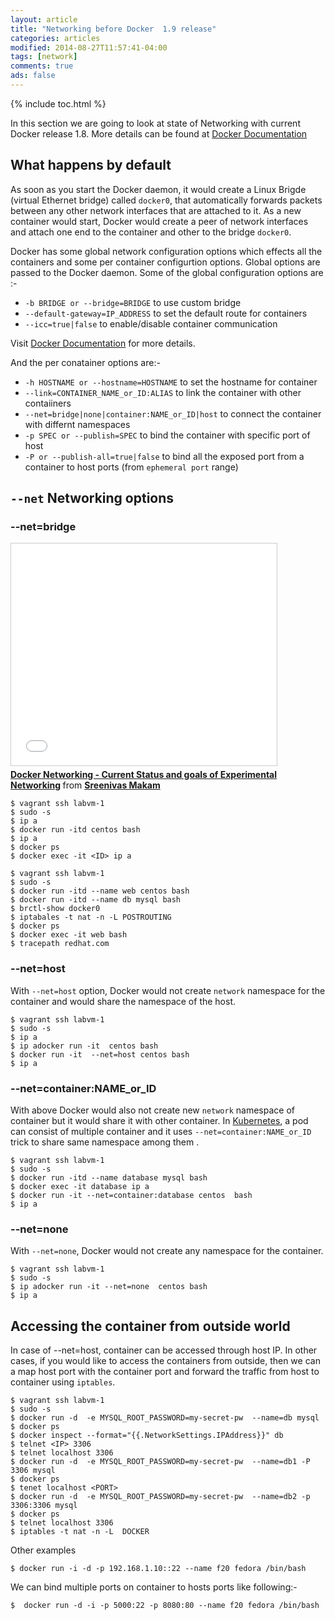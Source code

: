 ```yaml
---
layout: article
title: "Networking before Docker  1.9 release"
categories: articles
modified: 2014-08-27T11:57:41-04:00
tags: [network]
comments: true
ads: false
---
```


{% include toc.html %}

In this section we are going to look at state of Networking with current Docker release 1.8. More details can be found at [Docker Documentation](https://docs.docker.com/articles/networking/) 

## What happens by default

As soon as you start the Docker daemon, it would create a Linux Brigde (virtual Ethernet bridge) called `docker0`, that automatically forwards packets between any other network interfaces that are attached to it. As a new container would start,  Docker would create a peer of network interfaces and attach one end to the container and other to the bridge `docker0`. 

<script type="text/javascript" src="https://asciinema.org/a/26765.js" id="asciicast-26765" data-size="small" async  data-theme="solarized-dark"></script>

Docker has some global network configuration options which effects all the containers and some per container configurtion options. Global options are passed to the Docker daemon. Some of the global configuration options are :-

- `-b BRIDGE or --bridge=BRIDGE` to use custom bridge
- `--default-gateway=IP_ADDRESS` to set the default route for containers
- `--icc=true|false` to enable/disable container communication

Visit [Docker Documentation](https://docs.docker.com/articles/networking/) for more details.

And the per conatainer options are:-

- `-h HOSTNAME or --hostname=HOSTNAME` to set the hostname for container
- `--link=CONTAINER_NAME_or_ID:ALIAS`  to link the container with other contaiiners
- `--net=bridge|none|container:NAME_or_ID|host` to connect the container with differnt namespaces
- `-p SPEC or --publish=SPEC` 	to bind the container with specific port of host 
- `-P or --publish-all=true|false` to bind all the exposed port from a container to host ports (from `ephemeral port` range)  

## `--net` Networking options

### --net=bridge

<iframe src="//www.slideshare.net/slideshow/embed_code/key/wiDeE3NzpScr4y?startSlide=8" width="425" height="355" frameborder="0" marginwidth="0" marginheight="0" scrolling="no" style="border:1px solid #CCC; border-width:1px; margin-bottom:5px; max-width: 100%;" allowfullscreen> </iframe> <div style="margin-bottom:5px"> <strong> <a href="//www.slideshare.net/SreenivasMakam/docker-networking-current-status-and-goals-of-experimental-networking/8" title="Docker Networking - Current Status and goals of Experimental Networking" target="_blank">Docker Networking - Current Status and goals of Experimental Networking</a> </strong> from <strong><a href="//www.slideshare.net/SreenivasMakam" target="_blank">Sreenivas Makam</a></strong> </div>


~~~
$ vagrant ssh labvm-1
$ sudo -s
$ ip a
$ docker run -itd centos bash
$ ip a
$ docker ps
$ docker exec -it <ID> ip a
~~~

<script type="text/javascript" src="https://asciinema.org/a/26873.js" id="asciicast-26873" async  data-theme="solarized-dark"></script>
~~~
$ vagrant ssh labvm-1
$ sudo -s
$ docker run -itd --name web centos bash
$ docker run -itd --name db mysql bash
$ brctl-show docker0
$ iptabales -t nat -n -L POSTROUTING
$ docker ps
$ docker exec -it web bash
$ tracepath redhat.com
~~~


### --net=host
 
With `--net=host` option, Docker would not create `network` namespace for the container and would share the namespace of the host.

<script type="text/javascript" src="https://asciinema.org/a/26811.js" id="asciicast-26811" async  data-theme="solarized-dark"></script>

~~~
$ vagrant ssh labvm-1
$ sudo -s
$ ip a
$ ip adocker run -it  centos bash
$ docker run -it  --net=host centos bash
$ ip a
~~~

### --net=container:NAME_or_ID
With above Docker would also not create new `network` namespace of container but it would share it with other container. In [Kubernetes](http://kubernetes.io/), a pod can consist of multiple container and it uses `--net=container:NAME_or_ID` trick to share same namespace among them .

<script type="text/javascript" src="https://asciinema.org/a/26813.js" id="asciicast-26813" async  data-theme="solarized-dark"></script>

~~~
$ vagrant ssh labvm-1
$ sudo -s
$ docker run -itd --name database mysql bash
$ docker exec -it database ip a
$ docker run -it --net=container:database centos  bash
$ ip a
~~~


### --net=none
With `--net=none`, Docker would not create any namespace for the container. 

<script type="text/javascript" src="https://asciinema.org/a/26814.js" id="asciicast-26814" async  data-theme="solarized-dark"></script>

~~~
$ vagrant ssh labvm-1
$ sudo -s
$ ip adocker run -it --net=none  centos bash
$ ip a
~~~


## Accessing the container from outside world 

In case of --net=host, container can be accessed through host IP. In other cases,  if you would like to access the containers from outside, then we can a  map host port with the container port and forward the traffic from host to container using `iptables`. 

<script type="text/javascript" src="https://asciinema.org/a/26922.js" id="asciicast-26922" async  data-theme="solarized-dark"></script>

~~~
$ vagrant ssh labvm-1
$ sudo -s
$ docker run -d  -e MYSQL_ROOT_PASSWORD=my-secret-pw  --name=db mysql
$ docker ps
$ docker inspect --format="{{.NetworkSettings.IPAddress}}" db
$ telnet <IP> 3306
$ telnet localhost 3306
$ docker run -d  -e MYSQL_ROOT_PASSWORD=my-secret-pw  --name=db1 -P 3306 mysql
$ docker ps 
$ tenet localhost <PORT>
$ docker run -d  -e MYSQL_ROOT_PASSWORD=my-secret-pw  --name=db2 -p 3306:3306 mysql
$ docker ps
$ telnet localhost 3306
$ iptables -t nat -n -L  DOCKER
~~~


Other examples

```
$ docker run -i -d -p 192.168.1.10::22 --name f20 fedora /bin/bash
```

We can  bind multiple ports on container to hosts ports like following:-

```
$  docker run -d -i -p 5000:22 -p 8080:80 --name f20 fedora /bin/bash
```
